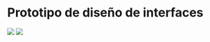 <!DOCTYPE html>
<html lang="es">
<body>
    <h1>Prototipo de diseño de interfaces</h1>
    <img src="https://i.postimg.cc/tC56bwZ1/1.png">
     <img src="https://i.postimg.cc/g22Z2s8g/2.png">
</body>

</html>
